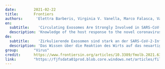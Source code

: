 ```yaml
---
date:        2021-02-22
title:       Frontiers
authors:      'Elettra Barberis, Virginia V. Vanella, Marco Falasca, Valeria Caneapero, Giuseppe Cappellano, Davide Raineri, Marco Ghirimoldi, Veronica De Giorgis, Chiara Puricelli, Rosanna Vaschetto, Pier Paolo Sainaghi, Stefania Bruno, Antonio Sica, Umberto Dianzani, Roberta Rolla, Annalisa Chiocchetti, Vincenzo Cantaluppi, Gianluca Baldanzi, Emilio Marengo and Marcello Manfredi'
en:
  subtitle:    'Circulating Exosomes Are Strongly Involved in SARS-CoV-2 Infection'
  description: 'Knowledge of the host response to the novel coronavirus SARS-CoV-2 remains limited, hindering the understanding of COVID-19 pathogenesis and the development of therapeutic strategies. During the course of a viral infection, host cells release exosomes and other extracellular vesicles carrying viral and host components that can modulate the immune response. The present study used a shotgun proteomic approach to map the host circulating exosomes’ response to SARS-CoV-2 infection. We investigated how SARS-CoV-2 infection modulates exosome content, exosomes’ involvement in disease progression, and the potential use of plasma exosomes as biomarkers of disease severity. A proteomic analysis of patient-derived exosomes identified several molecules involved in the immune response, inflammation, and activation of the coagulation and complement pathways, which are the main mechanisms of COVID-19–associated tissue damage and multiple organ dysfunctions. In addition, several potential biomarkers—such as fibrinogen, fibronectin, complement C1r subcomponent and serum amyloid P-component—were shown to have a diagnostic feature presenting an area under the curve (AUC) of almost 1. Proteins correlating with disease severity were also detected. Moreover, for the first time, we identified the presence of SARS-CoV-2 RNA in the exosomal cargo, which suggests that the virus might use the endocytosis route to spread infection. Our findings indicate circulating exosomes’ significant contribution to several processes—such as inflammation, coagulation, and immunomodulation—during SARS-CoV-2 infection. The study’s data are available via ProteomeXchange with the identifier PXD021144.'
de: 
  subtitle:    'Zirkulierende Exosomen sind stark an der SARS-CoV-2-Infektion beteiligt'
  description: 'Das Wissen über die Reaktion des Wirts auf das neuartige Coronavirus SARS-CoV-2 ist nach wie vor begrenzt, was das Verständnis der Pathogenese von COVID-19 und die Entwicklung therapeutischer Strategien behindert. Im Verlauf einer Virusinfektion setzen Wirtszellen Exosomen und andere extrazelluläre Vesikel frei, die Virus- und Wirtsbestandteile enthalten und die Immunreaktion modulieren können. In der vorliegenden Studie wurde ein Shotgun-Proteom-Ansatz verwendet, um die Reaktion der zirkulierenden Wirtsexosomen auf eine SARS-CoV-2-Infektion zu erfassen. Wir untersuchten, wie die SARS-CoV-2-Infektion den Exosomengehalt moduliert, die Beteiligung von Exosomen am Krankheitsverlauf und die mögliche Verwendung von Plasma-Exosomen als Biomarker für den Schweregrad der Erkrankung. Bei einer proteomischen Analyse der von Patienten stammenden Exosomen wurden mehrere Moleküle identifiziert, die an der Immunreaktion, der Entzündung und der Aktivierung der Gerinnungs- und Komplementwege beteiligt sind, die die Hauptmechanismen der COVID-19-assoziierten Gewebeschäden und der Funktionsstörungen mehrerer Organe darstellen. Darüber hinaus wurde gezeigt, dass mehrere potenzielle Biomarker - wie Fibrinogen, Fibronektin, die Komplement-C1r-Subkomponente und die Serum-Amyloid-P-Komponente - ein diagnostisches Merkmal mit einer Fläche unter der Kurve (AUC) von fast 1 aufweisen. Es wurden auch Proteine entdeckt, die mit dem Schweregrad der Erkrankung korrelieren. Darüber hinaus konnten wir zum ersten Mal SARS-CoV-2-RNA in der exosomalen Fracht nachweisen, was darauf hindeutet, dass das Virus den Weg der Endozytose zur Verbreitung der Infektion nutzen könnte. Unsere Ergebnisse deuten darauf hin, dass zirkulierende Exosomen während einer SARS-CoV-2-Infektion einen wichtigen Beitrag zu verschiedenen Prozessen wie Entzündung, Blutgerinnung und Immunmodulation leisten. Die Daten der Studie sind über ProteomeXchange mit der Kennung PXD021144 verfügbar.'
group:       "Virus"
credit:      https://www.frontiersin.org/articles/10.3389/fmolb.2021.632290/full
link:        "https://fjfsdata01prod.blob.core.windows.net/articles/files/632290/pubmed-zip/.versions/1/.package-entries/fmolb-08-632290.pdf?sv=2018-03-28&sr=b&sig=AfdNlJ9WiHnEhLXqvVb2gzedWq%2FlJ6ayeH3iAMv%2Fj20%3D&se=2021-11-25T14%3A37%3A58Z&sp=r&rscd=attachment%3B%20filename%2A%3DUTF-8%27%27fmolb-08-632290.pdf"
---
```

<object data="{{ page.link }}" style='height:calc(100vh - 400px); width: 100%' type='application/pdf'></object>
